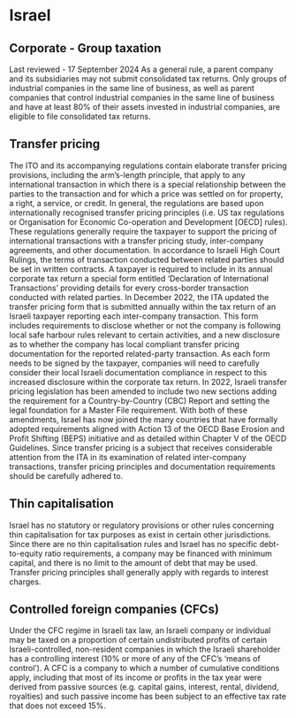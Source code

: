 # Israel
## Corporate - Group taxation
Last reviewed - 17 September 2024
As a general rule, a parent company and its subsidiaries may not submit consolidated tax returns. Only groups of industrial companies in the same line of business, as well as parent companies that control industrial companies in the same line of business and have at least 80% of their assets invested in industrial companies, are eligible to file consolidated tax returns.
## Transfer pricing
The ITO and its accompanying regulations contain elaborate transfer pricing provisions, including the arm’s-length principle, that apply to any international transaction in which there is a special relationship between the parties to the transaction and for which a price was settled on for property, a right, a service, or credit. In general, the regulations are based upon internationally recognised transfer pricing principles (i.e. US tax regulations or Organisation for Economic Co-operation and Development [OECD] rules). These regulations generally require the taxpayer to support the pricing of international transactions with a transfer pricing study, inter-company agreements, and other documentation. In accordance to Israeli High Court Rulings, the terms of transaction conducted between related parties should be set in written contracts.
A taxpayer is required to include in its annual corporate tax return a special form entitled ‘Declaration of International Transactions’ providing details for every cross-border transaction conducted with related parties. In December 2022, the ITA updated the transfer pricing form that is submitted annually within the tax return of an Israeli taxpayer reporting each inter-company transaction. This form includes requirements to disclose whether or not the company is following local safe harbour rules relevant to certain activities, and a new disclosure as to whether the company has local compliant transfer pricing documentation for the reported related-party transaction. As each form needs to be signed by the taxpayer, companies will need to carefully consider their local Israeli documentation compliance in respect to this increased disclosure within the corporate tax return.
In 2022, Israeli transfer pricing legislation has been amended to include two new sections adding the requirement for a Country-by-Country (CBC) Report and setting the legal foundation for a Master File requirement. With both of these amendments, Israel has now joined the many countries that have formally adopted requirements aligned with Action 13 of the OECD Base Erosion and Profit Shifting (BEPS) initiative and as detailed within Chapter V of the OECD Guidelines.
Since transfer pricing is a subject that receives considerable attention from the ITA in its examination of related inter-company transactions, transfer pricing principles and documentation requirements should be carefully adhered to.
## Thin capitalisation
Israel has no statutory or regulatory provisions or other rules concerning thin capitalisation for tax purposes as exist in certain other jurisdictions. Since there are no thin capitalisation rules and Israel has no specific debt-to-equity ratio requirements, a company may be financed with minimum capital, and there is no limit to the amount of debt that may be used. Transfer pricing principles shall generally apply with regards to interest charges.
## Controlled foreign companies (CFCs)
Under the CFC regime in Israeli tax law, an Israeli company or individual may be taxed on a proportion of certain undistributed profits of certain Israeli-controlled, non-resident companies in which the Israeli shareholder has a controlling interest (10% or more of any of the CFC’s ‘means of control’). A CFC is a company to which a number of cumulative conditions apply, including that most of its income or profits in the tax year were derived from passive sources (e.g. capital gains, interest, rental, dividend, royalties) and such passive income has been subject to an effective tax rate that does not exceed 15%.
